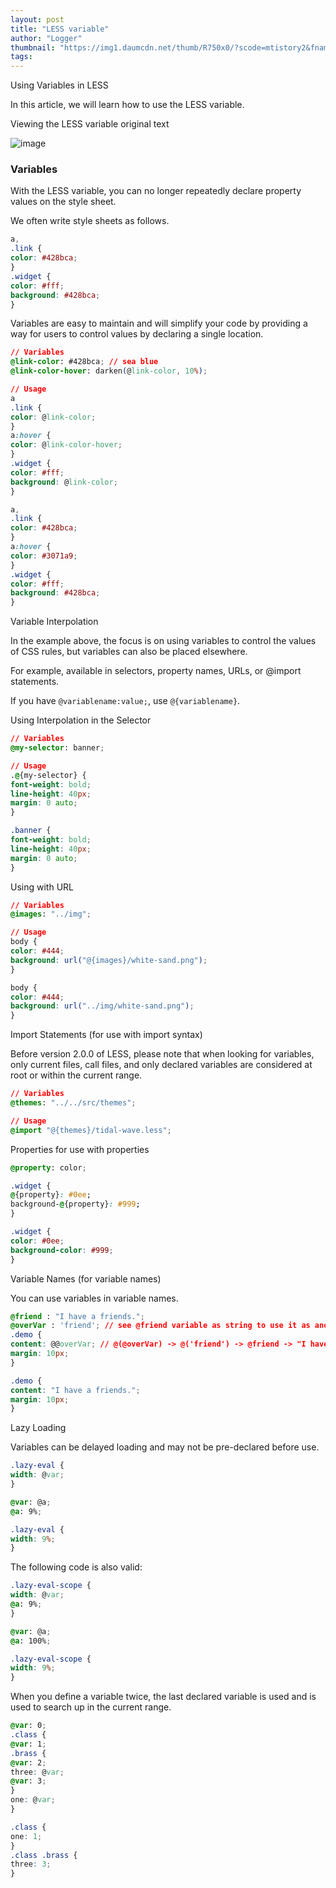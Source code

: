 ```yaml
---
layout: post
title: "LESS variable"
author: "Logger"
thumbnail: "https://img1.daumcdn.net/thumb/R750x0/?scode=mtistory2&fname=https%3A%2F%2Ft1.daumcdn.net%2Fcfile%2Ftistory%2F240D714E5747BCA710"
tags: 
---
```



Using Variables in LESS

In this article, we will learn how to use the LESS variable.

Viewing the LESS variable original text

![image](https://t1.daumcdn.net/cfile/tistory/240D714E5747BCA710)

### Variables

With the LESS variable, you can no longer repeatedly declare property values on the style sheet.

We often write style sheets as follows.

```css
a,
.link {
color: #428bca;
}
.widget {
color: #fff;
background: #428bca;
}
```

Variables are easy to maintain and will simplify your code by providing a way for users to control values by declaring a single location.

```css
// Variables
@link-color: #428bca; // sea blue
@link-color-hover: darken(@link-color, 10%);

// Usage
a
.link {
color: @link-color;
}
a:hover {
color: @link-color-hover;
}
.widget {
color: #fff;
background: @link-color;
}
```

```css
a,
.link {
color: #428bca;
}
a:hover {
color: #3071a9;
}
.widget {
color: #fff;
background: #428bca;
}
```

Variable Interpolation

In the example above, the focus is on using variables to control the values of CSS rules, but variables can also be placed elsewhere.

For example, available in selectors, property names, URLs, or @import statements.

If you have `@variablename:value;`, use `@{variablename}`.

Using Interpolation in the Selector

```css
// Variables
@my-selector: banner;

// Usage
.@{my-selector} {
font-weight: bold;
line-height: 40px;
margin: 0 auto;
}
```

```css
.banner {
font-weight: bold;
line-height: 40px;
margin: 0 auto;
}

```

Using with URL

```css
// Variables
@images: "../img";

// Usage
body {
color: #444;
background: url("@{images}/white-sand.png");
}
```

```css
body {
color: #444;
background: url("../img/white-sand.png");
}
```

Import Statements (for use with import syntax)

Before version 2.0.0 of LESS, please note that when looking for variables, only current files, call files, and only declared variables are considered at root or within the current range.

```css
// Variables
@themes: "../../src/themes";

// Usage
@import "@{themes}/tidal-wave.less";
```

Properties for use with properties

```css
@property: color;

.widget {
@{property}: #0ee;
background-@{property}: #999;
}

```

```css
.widget {
color: #0ee;
background-color: #999;
}

```

Variable Names (for variable names)

You can use variables in variable names.

```css
@friend : "I have a friends.";
@overVar : 'friend'; // see @friend variable as string to use it as another variable
.demo {
content: @@overVar; // @(@overVar) -> @('friend') -> @friend -> "I have a friends." 로 치환된다.
margin: 10px;
}
```

```css
.demo {
content: "I have a friends.";
margin: 10px;
}
```

Lazy Loading

Variables can be delayed loading and may not be pre-declared before use.

```css
.lazy-eval {
width: @var;
}

@var: @a;
@a: 9%;
```

```css
.lazy-eval {
width: 9%;
}
```

The following code is also valid:

```css
.lazy-eval-scope {
width: @var;
@a: 9%;
}

@var: @a;
@a: 100%;
```

```css
.lazy-eval-scope {
width: 9%;
}

```

When you define a variable twice, the last declared variable is used and is used to search up in the current range.

```css
@var: 0;
.class {
@var: 1;
.brass {
@var: 2;
three: @var;
@var: 3;
}
one: @var;
}
```

```css
.class {
one: 1;
}
.class .brass {
three: 3;
}
```